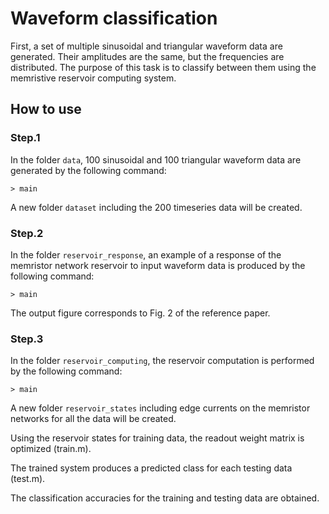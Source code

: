 # Waveform classification
First, a set of multiple sinusoidal and triangular waveform data are generated. 
Their amplitudes are the same, but the frequencies are distributed. 
The purpose of this task is to classify between them using the memristive reservoir computing system.

  ## How to use
  ### Step.1
  In the folder  ```data```, 100 sinusoidal and 100 triangular waveform data are generated by the following command:
  ```
  > main
  ```
  
  A new folder ```dataset``` including the 200 timeseries data will be created.
  
  ### Step.2
  In the folder ```reservoir_response```, an example of a response of the memristor network reservoir to input waveform data is produced by the following command:
  ```
  > main
  ```
  
  The output figure corresponds to Fig. 2 of the reference paper.
  
  
  ### Step.3 
  In the folder ```reservoir_computing```, the reservoir computation is performed by the following command:
  ```
  > main
  ```
  
  A new folder ```reservoir_states``` including edge currents on the memristor networks for all the data will be created.
  
  Using the reservoir states for training data, the readout weight matrix is optimized (train.m).
  
  The trained system produces a predicted class for each testing data (test.m).
  
  The classification accuracies for the training and testing data are obtained.
  
  
